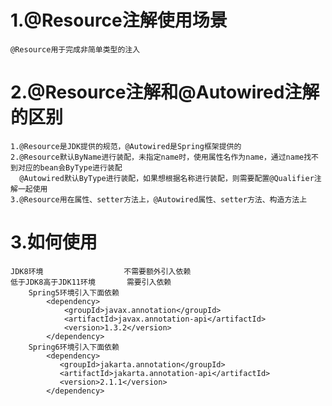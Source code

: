 # 1.@Resource注解使用场景
    @Resource用于完成非简单类型的注入
# 2.@Resource注解和@Autowired注解的区别
    1.@Resource是JDK提供的规范，@Autowired是Spring框架提供的
    2.@Resource默认ByName进行装配，未指定name时，使用属性名作为name，通过name找不到对应的bean会ByType进行装配
      @Autowired默认ByType进行装配，如果想根据名称进行装配，则需要配置@Qualifier注解一起使用
    3.@Resource用在属性、setter方法上，@Autowired属性、setter方法、构造方法上
# 3.如何使用
    JDK8环境                  不需要额外引入依赖
    低于JDK8高于JDK11环境       需要引入依赖
        Spring5环境引入下面依赖
            <dependency>
                <groupId>javax.annotation</groupId>
                <artifactId>javax.annotation-api</artifactId>
                <version>1.3.2</version>
            </dependency>
        Spring6环境引入下面依赖
            <dependency>
               <groupId>jakarta.annotation</groupId>
               <artifactId>jakarta.annotation-api</artifactId>
               <version>2.1.1</version>
            </dependency>
